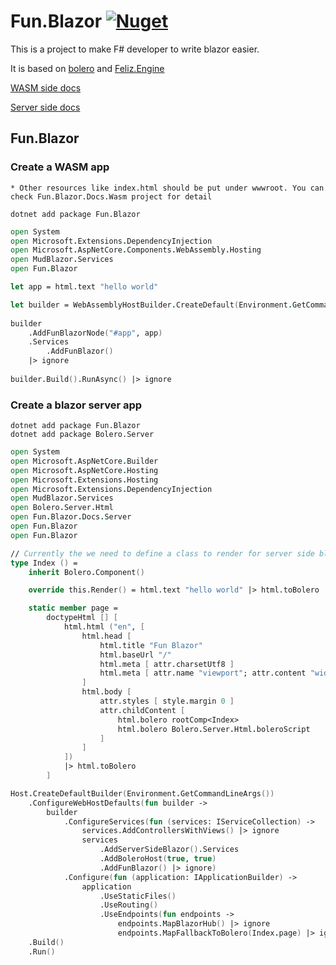 # Fun.Blazor [![Nuget](https://img.shields.io/nuget/v/Fun.Blazor)](https://www.nuget.org/packages/Fun.Blazor)

This is a project to make F# developer to write blazor easier.

It is based on [bolero](https://github.com/fsbolero/Bolero) and  [Feliz.Engine](https://github.com/alfonsogarciacaro/Feliz.Engine)

[WASM side docs](https://slaveoftime.github.io/Fun.Blazor/)

[Server side docs](https://funblazor.slaveoftime.fun)



## Fun.Blazor


### Create a WASM app

    * Other resources like index.html should be put under wwwroot. You can check Fun.Blazor.Docs.Wasm project for detail

```
dotnet add package Fun.Blazor
```

```fsharp
open System
open Microsoft.Extensions.DependencyInjection
open Microsoft.AspNetCore.Components.WebAssembly.Hosting
open MudBlazor.Services
open Fun.Blazor

let app = html.text "hello world"

let builder = WebAssemblyHostBuilder.CreateDefault(Environment.GetCommandLineArgs())
        
builder
    .AddFunBlazorNode("#app", app)
    .Services
        .AddFunBlazor()
    |> ignore
        
builder.Build().RunAsync() |> ignore
```

### Create a blazor server app

```
dotnet add package Fun.Blazor
dotnet add package Bolero.Server
```

```fsharp
open System
open Microsoft.AspNetCore.Builder
open Microsoft.AspNetCore.Hosting
open Microsoft.Extensions.Hosting
open Microsoft.Extensions.DependencyInjection
open MudBlazor.Services
open Bolero.Server.Html
open Fun.Blazor.Docs.Server
open Fun.Blazor
open Fun.Blazor

// Currently the we need to define a class to render for server side blazor. In the future if I found some workaround this could be simpler
type Index () =
    inherit Bolero.Component()

    override this.Render() = html.text "hello world" |> html.toBolero

    static member page =
        doctypeHtml [] [
            html.html ("en", [
                html.head [
                    html.title "Fun Blazor"
                    html.baseUrl "/"
                    html.meta [ attr.charsetUtf8 ]
                    html.meta [ attr.name "viewport"; attr.content "width=device-width, initial-scale=1.0" ]
                ]
                html.body [
                    attr.styles [ style.margin 0 ]
                    attr.childContent [
                        html.bolero rootComp<Index>
                        html.bolero Bolero.Server.Html.boleroScript
                    ]
                ]
            ])
            |> html.toBolero
        ]

Host.CreateDefaultBuilder(Environment.GetCommandLineArgs())
    .ConfigureWebHostDefaults(fun builder ->
        builder
            .ConfigureServices(fun (services: IServiceCollection) ->
                services.AddControllersWithViews() |> ignore
                services
                    .AddServerSideBlazor().Services
                    .AddBoleroHost(true, true)
                    .AddFunBlazor() |> ignore)
            .Configure(fun (application: IApplicationBuilder) ->
                application
                    .UseStaticFiles()
                    .UseRouting()
                    .UseEndpoints(fun endpoints ->
                        endpoints.MapBlazorHub() |> ignore
                        endpoints.MapFallbackToBolero(Index.page) |> ignore) |> ignore) |> ignore)
    .Build()
    .Run()
```
